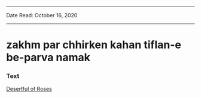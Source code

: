 ***
Date Read: October 16, 2020
***

# zakhm par chhirken kahan tiflan-e be-parva namak

### Text
[Desertful of Roses](http://www.columbia.edu/itc/mealac/pritchett/00ghalib/077/index_077.html)

